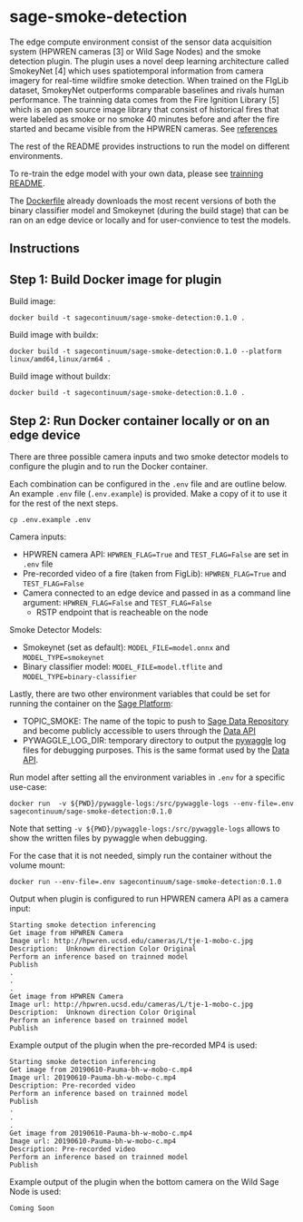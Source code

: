 # sage-smoke-detection
The edge compute environment consist of the sensor data acquisition system (HPWREN cameras [3] or Wild Sage Nodes) and the smoke detection plugin. The plugin uses a novel deep learning architecture called SmokeyNet [4] which uses spatiotemporal information from camera imagery for real-time wildfire smoke detection. When trained on the FIgLib dataset, SmokeyNet outperforms comparable baselines and rivals human performance. The trainning data comes from the Fire Ignition Library [5] which is an open source image library that consist of historical fires that were labeled as smoke or no smoke 40 minutes before and after the fire started and became visible from the HPWREN cameras. See [references](ecr-meta/ecr-science-description.md)

The rest of the README provides instructions to run the model on different environments.

To re-train the edge model with your own data, please see [trainning README](training/README.md).

The [Dockerfile](Dockerfile) already downloads the most recent versions of both the binary classifier model and Smokeynet (during the build stage) that can be ran on an edge device or locally and for user-convience to test the models.
## Instructions

## Step 1: Build Docker image for plugin

Build image:
```
docker build -t sagecontinuum/sage-smoke-detection:0.1.0 .
```

Build image with buildx:
```
docker build -t sagecontinuum/sage-smoke-detection:0.1.0 --platform linux/amd64,linux/arm64 .
```

Build image without buildx:
```
docker build -t sagecontinuum/sage-smoke-detection:0.1.0 .
```

## Step 2: Run Docker container locally or on an edge device
There are three possible camera inputs and two smoke detector models to configure the plugin and to run the Docker container. 

Each combination can be configured in the `.env` file and are outline below.
An example `.env` file (`.env.example`) is provided. Make a copy of it to use it for the rest of the next steps.
```
cp .env.example .env
```

Camera inputs:
- HPWREN camera API: `HPWREN_FLAG=True` and `TEST_FLAG=False` are set in `.env` file
- Pre-recorded video of a fire (taken from FigLib): `HPWREN_FLAG=True` and `TEST_FLAG=False`
- Camera connected to an edge device and passed in as a command line argument: `HPWREN_FLAG=False` and `TEST_FLAG=False`
    - RSTP endpoint that is reacheable on the node

Smoke Detector Models:
- Smokeynet (set as default): `MODEL_FILE=model.onnx` and `MODEL_TYPE=smokeynet`
- Binary classifier model: `MODEL_FILE=model.tflite` and `MODEL_TYPE=binary-classifier`

Lastly, there are two other environment variables that could be set for running the container on the [Sage Platform](https://docs.waggle-edge.ai/docs/about/overview):
- TOPIC_SMOKE: The name of the topic to push to [Sage Data Repository](https://docs.waggle-edge.ai/docs/about/architecture) and become publicly accessible to users through the [Data API](https://docs.waggle-edge.ai/docs/tutorials/accessing-data#data-api)
- PYWAGGLE_LOG_DIR: temporary directory to output the [pywaggle](https://github.com/waggle-sensor/pywaggle) log files for debugging purposes. This is the same format used by the [Data API](https://docs.waggle-edge.ai/docs/tutorials/accessing-data#data-api).

Run model after setting all the environment variables in `.env` for a specific use-case:
```
docker run  -v ${PWD}/pywaggle-logs:/src/pywaggle-logs --env-file=.env sagecontinuum/sage-smoke-detection:0.1.0
```

Note that setting `-v ${PWD}/pywaggle-logs:/src/pywaggle-logs` allows to show the written files by pywaggle when debugging.

For the case that it is not needed, simply run the container without the volume mount:
```
docker run --env-file=.env sagecontinuum/sage-smoke-detection:0.1.0
```

Output when plugin is configured to run HPWREN camera API as a camera input:
```
Starting smoke detection inferencing
Get image from HPWREN Camera
Image url: http://hpwren.ucsd.edu/cameras/L/tje-1-mobo-c.jpg
Description:  Unknown direction Color Original
Perform an inference based on trainned model
Publish
.
.
.
Get image from HPWREN Camera
Image url: http://hpwren.ucsd.edu/cameras/L/tje-1-mobo-c.jpg
Description:  Unknown direction Color Original
Perform an inference based on trainned model
Publish
```

Example output of the plugin when the pre-recorded MP4 is used:
```
Starting smoke detection inferencing
Get image from 20190610-Pauma-bh-w-mobo-c.mp4
Image url: 20190610-Pauma-bh-w-mobo-c.mp4
Description: Pre-recorded video
Perform an inference based on trainned model
Publish
.
.
.
Get image from 20190610-Pauma-bh-w-mobo-c.mp4
Image url: 20190610-Pauma-bh-w-mobo-c.mp4
Description: Pre-recorded video
Perform an inference based on trainned model
Publish
```

Example output of the plugin when the bottom camera on the Wild Sage Node is used:
```
Coming Soon
```
